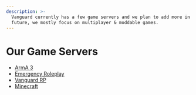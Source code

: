 ```yaml
---
description: >-
  Vanguard currently has a few game servers and we plan to add more in the
  future, we mostly focus on multiplayer & moddable games.
---
```


# Our Game Servers

* [ArmA 3](../other-games/arma-3.md)
* [Emergency Roleplay](broken-reference)
* [Vanguard RP](../fivem/vanguard-rp/)
* [Minecraft](../other-games/minecraft.md)
